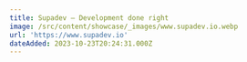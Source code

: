 ```yaml
---
title: Supadev – Development done right
image: /src/content/showcase/_images/www.supadev.io.webp
url: 'https://www.supadev.io'
dateAdded: 2023-10-23T20:24:31.000Z
---
```


